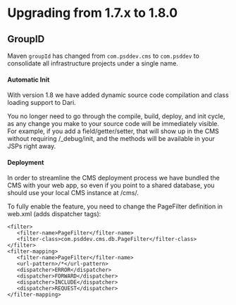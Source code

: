 Upgrading from 1.7.x to 1.8.0
=============================

GroupID
------------

Maven `groupId` has changed from `com.psddev.cms` to `com.psddev` to
consolidate all infrastructure projects under a single name.

#### Automatic Init


With version 1.8 we have added dynamic source code compilation and class loading support to Dari.

You no longer need to go through the compile, build, deploy, and init cycle, as any change you make to your source code will be immediately visible. For example, if you add a field/getter/setter, that will show up in the CMS without requiring /_debug/init, and the methods will be available in your JSPs right away.

#### Deployment

In order to streamline the CMS deployment process we have bundled the CMS with your web app, so even if you point to a shared database, you should use your local CMS instance at /cms/.

To fully enable the feature, you need to change the PageFilter definition in web.xml (adds dispatcher tags):

    <filter>
       <filter-name>PageFilter</filter-name>
       <filter-class>com.psddev.cms.db.PageFilter</filter-class>
    </filter>
    <filter-mapping>
       <filter-name>PageFilter</filter-name>
       <url-pattern>/*</url-pattern>
       <dispatcher>ERROR</dispatcher>
       <dispatcher>FORWARD</dispatcher>
       <dispatcher>INCLUDE</dispatcher>
       <dispatcher>REQUEST</dispatcher>
    </filter-mapping>
